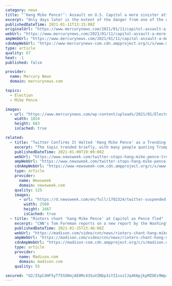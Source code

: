 ```yaml
---
category: news
title: "‘Hang Mike Pence!’: Assault on U.S. Capitol a more sinister attack than first appeared"
excerpt: "Only days later is the extent of the danger from one of the darkest episodes in American democracy coming into focus."
publishedDateTime: 2021-01-11T13:15:00Z
originalUrl: "https://www.mercurynews.com/2021/01/11/capitol-assault-a-more-sinister-attack-than-first-appeared/"
webUrl: "https://www.mercurynews.com/2021/01/11/capitol-assault-a-more-sinister-attack-than-first-appeared/"
ampWebUrl: "https://www.mercurynews.com/2021/01/11/capitol-assault-a-more-sinister-attack-than-first-appeared/amp/"
cdnAmpWebUrl: "https://www-mercurynews-com.cdn.ampproject.org/c/s/www.mercurynews.com/2021/01/11/capitol-assault-a-more-sinister-attack-than-first-appeared/amp/"
type: article
quality: 67
heat: -1
published: false

provider:
  name: Mercury News
  domain: mercurynews.com

topics:
  - Election
  - Mike Pence

images:
  - url: "https://www.mercurynews.com/wp-content/uploads/2021/01/Electoral_College_Photo_Gallery_67876-4.jpg?w=1024&h=683"
    width: 1024
    height: 683
    isCached: true

related:
  - title: "Twitter Confirms It Halted 'Hang Mike Pence' as a Trending Topic"
    excerpt: "The topic trended briefly, with many people quoting Trump supporters who invaded the Capitol Wednesday chanting the phrase, as a noose awaited outside."
    publishedDateTime: 2021-01-09T19:09:00Z
    webUrl: "https://www.newsweek.com/twitter-stops-hang-mike-pence-trending-1560253"
    ampWebUrl: "https://www.newsweek.com/twitter-stops-hang-mike-pence-trending-1560253?amp=1"
    cdnAmpWebUrl: "https://www-newsweek-com.cdn.ampproject.org/c/s/www.newsweek.com/twitter-stops-hang-mike-pence-trending-1560253?amp=1"
    type: article
    provider:
      name: Newsweek
      domain: newsweek.com
    quality: 125
    images:
      - url: "https://d.newsweek.com/en/full/1702324/twitter-suspended-trump-trending-topic-pence.jpg"
        width: 2500
        height: 1667
        isCached: true
  - title: "Rioters chant 'hang Mike Pence' at Capitol as Pence fled"
    excerpt: "CNN's Tom Foreman reports on a new report by the Washington Post detailing how close rioters were to spotting Vice President Mike Pence inside the US Capitol."
    publishedDateTime: 2021-01-15T23:46:00Z
    webUrl: "https://madison.com/video/cnn/news/rioters-chant-hang-mike-pence-at-capitol-as-pence-fled/video_ff20b993-8ab0-5703-8107-0b91de36ae3d.html"
    ampWebUrl: "https://madison.com/video/cnn/news/rioters-chant-hang-mike-pence-at-capitol-as-pence-fled/video_ff20b993-8ab0-5703-8107-0b91de36ae3d.amp.html"
    cdnAmpWebUrl: "https://madison-com.cdn.ampproject.org/c/s/madison.com/video/cnn/news/rioters-chant-hang-mike-pence-at-capitol-as-pence-fled/video_ff20b993-8ab0-5703-8107-0b91de36ae3d.amp.html"
    type: article
    provider:
      name: Madison.com
      domain: madison.com
    quality: 55

secured: "U2/I5pCdHF5yTf5SO0mjAE0Mc43SuVZNbp3iYZIxxslJq4KApjkpMZOEv9Wpxrq2H5qtqpZqdfMaVzSCnSCPw/P4Ixqs3fEJ+r2lG+qSo8TA6GVXqqnVEH0hajGkcDIhrb+aPH8JaNuxnMm6KAHzwXHBHCnlg9uSQen5mkHHct/tJHD/8g6kaL6lALB13mqyTD/gPpWeKXIsaFUVY8zBwNoUAe/w+7r2QB8yb9ELmkYR2o+5o55f1amWp1mLW4OlnCss+pcfOSRLQZyZOXGIG2w63MwU/wFC4YyR6VijeFEQ6w89VLnHijwdcmeMhDJ2TSi9MROZXTG2bYwvyXOPSsAMjvAamVDm2jrT0WYqxWs=;/Tf3+tEUtAz42XSz2NmK7w=="
---
```


